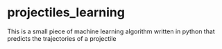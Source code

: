 # projectiles_learning
This is a small piece of machine learning algorithm written in python that predicts the trajectories of a projectile
